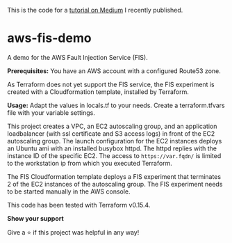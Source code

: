 This is the code for a [tutorial on Medium](https://medium.com/) I recently published.


# aws-fis-demo
A demo for the AWS Fault Injection Service (FIS).

**Prerequisites:**
You have an AWS account with a configured Route53 zone.

As Terraform does not yet support the FIS service, the FIS experiment
is created with a Cloudformation template, installed by Terraform.

**Usage:**
Adapt the values in locals.tf to your needs.
Create a terraform.tfvars file with your variable settings.

This project creates a VPC, an EC2 autoscaling group, and an application loadbalancer
(with ssl certificate and S3 access logs) in front of the EC2 autoscaling group. The launch configuration for the 
EC2 instances deploys an Ubuntu ami with an installed busybox httpd. The httpd replies
with the instance ID of the specific EC2. The access to
`https://var.fqdn/` is limited to the workstation ip from which you executed Terraform.

The FIS Cloudformation template deploys a FIS experiment that terminates 2 of the
EC2 instances of the autoscaling group. The FIS experiment needs to be started manually
in the AWS console.

This code has been tested with Terraform v0.15.4.

**Show your support**

Give a ⭐ if this project was helpful in any way!
